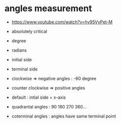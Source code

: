 # angles measurement
- https://www.youtube.com/watch?v=hy95VyPet-M
- absolutely critical
- degree
- radians

- initial side
- terminal side

- clockwise => negative angles : -60 degree
- counter clockwise => positive angles

- default : intial side = x-axis

- quadrantal angles : 90 180 270 360...
- coterminal angles : angles have same terminal point
